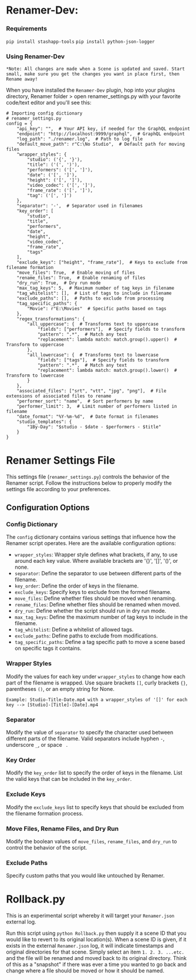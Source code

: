 # Renamer-Dev:

### Requirements

`pip install stashapp-tools`
`pip install python-json-logger`

### Using Renamer-Dev
`*Note: All changes are made when a Scene is updated and saved. Start small, make sure you get the changes you want in place first, then Rename away!`

When you have installed the `Renamer-Dev` plugin, hop into your plugins directory, Renamer folder > open renamer_settings.py with your favorite code/text editor and you'll see this:

```
# Importing config dictionary
# renamer_settings.py
config = {
    "api_key": "",  # Your API key, if needed for the GraphQL endpoint
    "endpoint": "http://localhost:9999/graphql",  # GraphQL endpoint
    "log_path": "./renamer.log",  # Path to log file
    "default_move_path": r"C:\No Studio",  # Default path for moving files
    "wrapper_styles": {
        "studio": ('{', '}'),
        "title": ('(', ')'),
        "performers": ('[', ']'),
        "date": ('[', ']'),
        "height": ('[', ']'),
        "video_codec": ('[', ']'),
        "frame_rate": ('[', ']'),
        "tag": ('[', ']')
    },
    "separator": '-',  # Separator used in filenames
    "key_order": [
        "studio",
        "title",
        "performers",
        "date",
        "height",
        "video_codec",
        "frame_rate",
        "tags"
    ],
    "exclude_keys": ["height", "frame_rate"],  # Keys to exclude from filename formation
    "move_files": True,  # Enable moving of files
    "rename_files": True,  # Enable renaming of files
    "dry_run": True,  # Dry run mode
    "max_tag_keys": 5,  # Maximum number of tag keys in filename
    "tag_whitelist": [],  # List of tags to include in filename
    "exclude_paths": [],  # Paths to exclude from processing
    "tag_specific_paths": {
        "Movie": r"E:\Movies"  # Specific paths based on tags
    },
    "regex_transformations": {
        "all_uppercase": {  # Transforms text to uppercase
            "fields": ["performers"],  # Specify fields to transform
            "pattern": ".*",  # Match any text
            "replacement": lambda match: match.group().upper()  # Transform to uppercase
        },
        "all_lowercase": {  # Transforms text to lowercase
            "fields": ["tags"],  # Specify fields to transform
            "pattern": ".*",  # Match any text
            "replacement": lambda match: match.group().lower()  # Transform to lowercase
        }
    },
    "associated_files": ["srt", "vtt", "jpg", "png"],  # File extensions of associated files to rename
    "performer_sort": "name",  # Sort performers by name
    "performer_limit": 3,  # Limit number of performers listed in filename
    "date_format": "%Y-%m-%d",  # Date format in filenames
    "studio_templates": {
        "1By-Day": "$studio - $date - $performers - $title"
    }
}
```

# Renamer Settings File

This settings file (`renamer_settings.py`) controls the behavior of the Renamer script. Follow the instructions below to properly modify the settings file according to your preferences.

## Configuration Options

### Config Dictionary

The `config` dictionary contains various settings that influence how the Renamer script operates. Here are the available configuration options:

- `wrapper_styles`: Wrapper style defines what brackets, if any, to use around each key value. Where available brackets are '{}', '[]', '()', or none.
- `separator`: Define the separator to use between different parts of the filename.
- `key_order`: Define the order of keys in the filename.
- `exclude_keys`: Specify keys to exclude from the formed filename.
- `move_files`: Define whether files should be moved when renaming.
- `rename_files`: Define whether files should be renamed when moved.
- `dry_run`: Define whether the script should run in dry run mode.
- `max_tag_keys`: Define the maximum number of tag keys to include in the filename.
- `tag_whitelist`: Define a whitelist of allowed tags.
- `exclude_paths`: Define paths to exclude from modifications.
- `tag_specific_paths`: Define a tag specific path to move a scene based on specific tags it contains.

### Wrapper Styles

Modify the values for each key under `wrapper_styles` to change how each part of the filename is wrapped. Use square brackets `[]`, curly brackets `{}`, parentheses `()`, or an empty string for None.

`Example: Studio-Title-Date.mp4 with a wrapper_styles of '[]' for each key --> [Studio]-[Title]-[Date].mp4`

### Separator

Modify the value of `separator` to specify the character used between different parts of the filename. Valid separators include hyphen `-`, underscore `_`, or space ` `.

### Key Order

Modify the `key_order` list to specify the order of keys in the filename. List the valid keys that can be included in the `key_order`.

### Exclude Keys

Modify the `exclude_keys` list to specify keys that should be excluded from the filename formation process.

### Move Files, Rename Files, and Dry Run

Modify the boolean values of `move_files`, `rename_files`, and `dry_run` to control the behavior of the script.

### Exclude Paths

Specify custom paths that you would like untouched by Renamer. 

# Rollback.py

This is an experimental script whereby it will target your `Renamer.json` external log. 

Run this script using `python Rollback.py` then supply it a scene ID that you would like to revert to its original location(s). When a scene ID is given, if it exists in the external `Renamer.json` log, it will indicate timestamps and original directories for that scene. Simply select an item `1. 2. 3. ...etc.` and the file will be renamed and moved back to its original directory. Think of this as a "snapshot" if there was ever a time you wanted to go back and change where a file should be moved or how it should be named.

